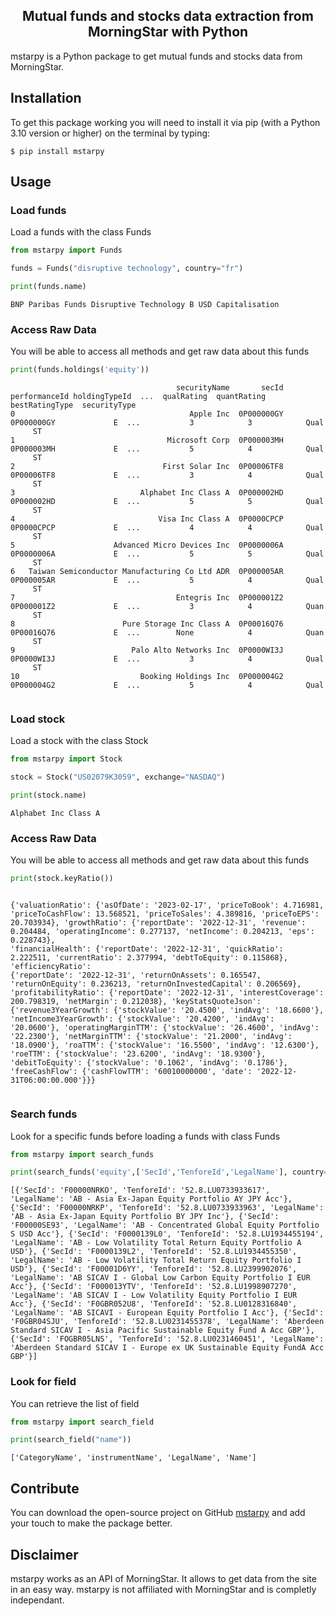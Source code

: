 <h2 align="center">Mutual funds and stocks data extraction from MorningStar with Python</h2>

mstarpy is a Python package to get mutual funds and stocks data from MorningStar.

##  Installation

To get this package working you will need to install it via pip (with a Python 3.10 version or higher) on the terminal by typing:

``$ pip install mstarpy``

##  Usage

### Load funds

Load a funds with the class Funds

```python
from mstarpy import Funds

funds = Funds("disruptive technology", country="fr")

print(funds.name)
```

```{r, engine='python', count_lines}       
BNP Paribas Funds Disruptive Technology B USD Capitalisation
```

### Access Raw Data

You will be able to access all methods and get raw data about this funds

```python
print(funds.holdings('equity'))
```

```{r, engine='python', count_lines}       
                                     securityName       secId performanceId holdingTypeId  ...  qualRating  quantRating  bestRatingType  securityType
0                                       Apple Inc  0P000000GY    0P000000GY             E  ...           3            3            Qual       
     ST
1                                  Microsoft Corp  0P000003MH    0P000003MH             E  ...           5            4            Qual       
     ST
2                                 First Solar Inc  0P00006TF8    0P00006TF8             E  ...           3            4            Qual       
     ST
3                            Alphabet Inc Class A  0P000002HD    0P000002HD             E  ...           5            5            Qual       
     ST
4                                Visa Inc Class A  0P0000CPCP    0P0000CPCP             E  ...           4            4            Qual       
     ST
5                      Advanced Micro Devices Inc  0P0000006A    0P0000006A             E  ...           5            5            Qual       
     ST
6   Taiwan Semiconductor Manufacturing Co Ltd ADR  0P000005AR    0P000005AR             E  ...           5            4            Qual       
     ST
7                                    Entegris Inc  0P000001Z2    0P000001Z2             E  ...           3            4            Quan       
     ST
8                        Pure Storage Inc Class A  0P00016Q76    0P00016Q76             E  ...        None            4            Quan       
     ST
9                          Palo Alto Networks Inc  0P0000WI3J    0P0000WI3J             E  ...           3            4            Qual       
     ST
10                           Booking Holdings Inc  0P000004G2    0P000004G2             E  ...           5            4            Qual       
      
```

### Load stock

Load a stock with the class Stock

```python
from mstarpy import Stock

stock = Stock("US02079K3059", exchange="NASDAQ")

print(stock.name)
```

```{r, engine='python', count_lines}       
Alphabet Inc Class A
```

### Access Raw Data

You will be able to access all methods and get raw data about this funds

```python
print(stock.keyRatio())
```

```{r, engine='python', count_lines}

{'valuationRatio': {'asOfDate': '2023-02-17', 'priceToBook': 4.716981, 'priceToCashFlow': 13.568521, 'priceToSales': 4.389816, 'priceToEPS': 20.703934}, 'growthRatio': {'reportDate': '2022-12-31', 'revenue': 0.204484, 'operatingIncome': 0.277137, 'netIncome': 0.204213, 'eps': 0.228743}, 
'financialHealth': {'reportDate': '2022-12-31', 'quickRatio': 2.222511, 'currentRatio': 2.377994, 'debtToEquity': 0.115868}, 'efficiencyRatio': 
{'reportDate': '2022-12-31', 'returnOnAssets': 0.165547, 'returnOnEquity': 0.236213, 'returnOnInvestedCapital': 0.206569}, 'profitabilityRatio': {'reportDate': '2022-12-31', 'interestCoverage': 200.798319, 'netMargin': 0.212038}, 'keyStatsQuoteJson': {'revenue3YearGrowth': {'stockValue': '20.4500', 'indAvg': '18.6600'}, 'netIncome3YearGrowth': {'stockValue': '20.4200', 'indAvg': '20.0600'}, 'operatingMarginTTM': {'stockValue': '26.4600', 'indAvg': '22.2300'}, 'netMarginTTM': {'stockValue': '21.2000', 'indAvg': '18.0900'}, 'roaTTM': {'stockValue': '16.5500', 'indAvg': '12.6300'}, 'roeTTM': {'stockValue': '23.6200', 'indAvg': '18.9300'}, 'debitToEquity': {'stockValue': '0.1062', 'indAvg': '0.1786'}, 'freeCashFlow': {'cashFlowTTM': '60010000000', 'date': '2022-12-31T06:00:00.000'}}}   
      
```

### Search funds

Look for a specific funds before loading a funds with class Funds

```python
from mstarpy import search_funds

print(search_funds('equity',['SecId','TenforeId','LegalName'], country="fr", pageSize=10,currency="EUR",filters={"GBRReturnM12":(0,5)}))
```

```{r, engine='python', count_lines}       
[{'SecId': 'F00000NRKO', 'TenforeId': '52.8.LU0733933617', 'LegalName': 'AB - Asia Ex-Japan Equity Portfolio AY JPY Acc'}, {'SecId': 'F00000NRKP', 'TenforeId': '52.8.LU0733933963', 'LegalName': 'AB - Asia Ex-Japan Equity Portfolio BY JPY Inc'}, {'SecId': 'F00000SE93', 'LegalName': 'AB - Concentrated Global Equity Portfolio S USD Acc'}, {'SecId': 'F0000139L0', 'TenforeId': '52.8.LU1934455194', 
'LegalName': 'AB - Low Volatility Total Return Equity Portfolio A USD'}, {'SecId': 'F0000139L2', 'TenforeId': '52.8.LU1934455350', 'LegalName': 'AB - Low Volatility Total Return Equity Portfolio I USD'}, {'SecId': 'F00001D6YY', 'TenforeId': '52.8.LU2399902076', 'LegalName': 'AB SICAV I - Global Low Carbon Equity Portfolio I EUR Acc'}, {'SecId': 'F000013YTV', 'TenforeId': '52.8.LU1998907270', 'LegalName': 'AB SICAV I - Low Volatility Equity Portfolio I EUR Acc'}, {'SecId': 'F0GBR052U8', 'TenforeId': '52.8.LU0128316840', 'LegalName': 'AB SICAVI - European Equity Portfolio I Acc'}, {'SecId': 'F0GBR04SJU', 'TenforeId': '52.8.LU0231455378', 'LegalName': 'Aberdeen Standard SICAV I - Asia Pacific Sustainable Equity Fund A Acc GBP'}, {'SecId': 'FOGBR05LNS', 'TenforeId': '52.8.LU0231460451', 'LegalName': 'Aberdeen Standard SICAV I - Europe ex UK Sustainable Equity FundA Acc GBP'}]
```


### Look for field

You can retrieve the list of field 

```python
from mstarpy import search_field

print(search_field("name"))

```

```{r, engine='python', count_lines}       
['CategoryName', 'instrumentName', 'LegalName', 'Name']
```

## Contribute

You can download the open-source project on GitHub [mstarpy](https://github.com/Mael-J/mstarpy) and add your touch to make the package better.

## Disclaimer

mstarpy works as an API of MorningStar. It allows to get data from the site in an easy way. mstarpy is not affiliated with MorningStar and is completly independant.


